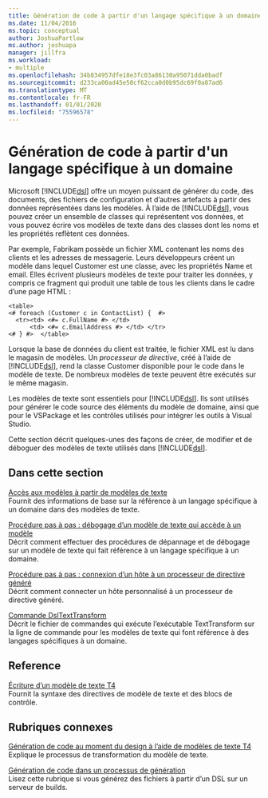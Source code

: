 ```yaml
---
title: Génération de code à partir d'un langage spécifique à un domaine
ms.date: 11/04/2016
ms.topic: conceptual
author: JoshuaPartlow
ms.author: joshuapa
manager: jillfra
ms.workload:
- multiple
ms.openlocfilehash: 34b834957dfe18e3fc03a86130a95071dda0badf
ms.sourcegitcommit: d233ca00ad45e50cf62cca0d0b95dc69f0a87ad6
ms.translationtype: MT
ms.contentlocale: fr-FR
ms.lasthandoff: 01/01/2020
ms.locfileid: "75596578"
---
```

# <a name="generating-code-from-a-domain-specific-language"></a>Génération de code à partir d'un langage spécifique à un domaine

Microsoft [!INCLUDE[dsl](../modeling/includes/dsl_md.md)] offre un moyen puissant de générer du code, des documents, des fichiers de configuration et d’autres artefacts à partir des données représentées dans les modèles. À l’aide de [!INCLUDE[dsl](../modeling/includes/dsl_md.md)], vous pouvez créer un ensemble de classes qui représentent vos données, et vous pouvez écrire vos modèles de texte dans des classes dont les noms et les propriétés reflètent ces données.

Par exemple, Fabrikam possède un fichier XML contenant les noms des clients et les adresses de messagerie. Leurs développeurs créent un modèle dans lequel Customer est une classe, avec les propriétés Name et email. Elles écrivent plusieurs modèles de texte pour traiter les données, y compris ce fragment qui produit une table de tous les clients dans le cadre d’une page HTML :

```
<table>
<# foreach (Customer c in ContactList) {  #>
  <tr><td> <#= c.FullName #> </td>
      <td> <#= c.EmailAddress #> </td> </tr>
<# } #>  </table>
```

Lorsque la base de données du client est traitée, le fichier XML est lu dans le magasin de modèles. Un *processeur de directive*, créé à l’aide de [!INCLUDE[dsl](../modeling/includes/dsl_md.md)], rend la classe Customer disponible pour le code dans le modèle de texte. De nombreux modèles de texte peuvent être exécutés sur le même magasin.

Les modèles de texte sont essentiels pour [!INCLUDE[dsl](../modeling/includes/dsl_md.md)]. Ils sont utilisés pour générer le code source des éléments du modèle de domaine, ainsi que pour le VSPackage et les contrôles utilisés pour intégrer les outils à Visual Studio.

Cette section décrit quelques-unes des façons de créer, de modifier et de déboguer des modèles de texte utilisés dans [!INCLUDE[dsl](../modeling/includes/dsl_md.md)].

## <a name="in-this-section"></a>Dans cette section

[Accès aux modèles à partir de modèles de texte](../modeling/accessing-models-from-text-templates.md)\
Fournit des informations de base sur la référence à un langage spécifique à un domaine dans des modèles de texte.

[Procédure pas à pas : débogage d’un modèle de texte qui accède à un modèle](../modeling/walkthrough-debugging-a-text-template-that-accesses-a-model.md)\
Décrit comment effectuer des procédures de dépannage et de débogage sur un modèle de texte qui fait référence à un langage spécifique à un domaine.

[Procédure pas à pas : connexion d’un hôte à un processeur de directive généré](../modeling/walkthrough-connecting-a-host-to-a-generated-directive-processor.md)\
Décrit comment connecter un hôte personnalisé à un processeur de directive généré.

[Commande DslTextTransform](../modeling/the-dsltexttransform-command.md)\
Décrit le fichier de commandes qui exécute l’exécutable TextTransform sur la ligne de commande pour les modèles de texte qui font référence à des langages spécifiques à un domaine.

## <a name="reference"></a>Reference

[Écriture d’un modèle de texte T4](../modeling/writing-a-t4-text-template.md)\
Fournit la syntaxe des directives de modèle de texte et des blocs de contrôle.

## <a name="related-sections"></a>Rubriques connexes

[Génération de code au moment du design à l’aide de modèles de texte T4](../modeling/design-time-code-generation-by-using-t4-text-templates.md)\
Explique le processus de transformation du modèle de texte.

[Génération de code dans un processus de génération](../modeling/code-generation-in-a-build-process.md)\
Lisez cette rubrique si vous générez des fichiers à partir d’un DSL sur un serveur de builds.
